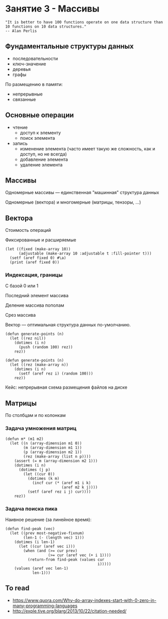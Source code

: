 # Занятие 3 - Массивы

    "It is better to have 100 functions operate on one data structure than 10 functions on 10 data structures."
    -- Alan Perlis

## Фундаментальные структуры данных

- последовательности
- ключ-значение
- деревья
- графы

По размещению в памяти:

- непрерывные
- связанные


## Основные операции

- чтение
  - доступ к элементу
  - поиск элемента
- запись
  - изменение элемента (часто имеет такую же сложность, как и доступ, но не всегда)
  - добавление элемента
  - удаление элемента

## Массивы

Одномерные массивы — единственная "машинная" структура данных

Одномерные (вектора) и многомерные (матрицы, тензоры, ...)

## Вектора

Стоимость операций

Фиксированные и расширяемые

```
(let ((fixed (make-array 10))
      (adjustable (make-array 10 :adjustable t :fill-pointer t)))
  (setf (aref fixed 0) #\a)
  (print (aref fixed 0))
```

### Индексация, границы

С базой 0 или 1

Последний элемент массива

Деление массива пополам

Срез массива

Вектор — оптимальная структура данных по-умолчанию.

```
(defun generate-points (n)
  (let ((rez nil))
    (dotimes (i n)
      (push (random 100) rez))
    rez))

(defun generate-points (n)
  (let ((rez (make-array n))
    (dotimes (i n)
      (setf (aref rez i) (random 100)))
    rez))
```

Кейс: непрерывная схема размещения файлов на диске


## Матрицы

По столбцам и по колонкам


### Задача умножения матриц

```
(defun m* (m1 m2)
  (let ((n (array-dimension m1 0))
        (m (array-dimension m1 1))
        (p (array-dimension m2 1))
        (rez (make-array (list n p))))
    (assert (= m (array-dimension m2 1)))
    (dotimes (i n)
      (dotimes (j p)
        (let ((cur 0))
          (dotimes (k m)
            (incf cur (* (aref m1 i k)
                         (aref m2 k j))))
          (setf (aref rez i j) cur))))
    rez))
```

### Задача поиска пика

Наивное решение (за линейное время):

```
(defun find-peak (vec)
  (let ((prev most-negative-fixnum)
        (len-1 (- (length vec) 1)))
    (dotimes (i len-1)
      (let ((cur (aref vec i)))
        (when (and (>= cur prev)
                   (>= cur (aref vec (+ i 1))))
          (return-from find-peak (values cur
                                         i)))))
    (values (aref vec len-1)
            len-1)))
```

## To read

- https://www.quora.com/Why-do-array-indexes-start-with-0-zero-in-many-programming-languages
- http://exple.tive.org/blarg/2013/10/22/citation-needed/
